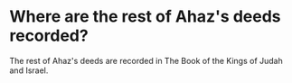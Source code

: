 # Where are the rest of Ahaz's deeds recorded?

The rest of Ahaz's deeds are recorded in The Book of the Kings of Judah and Israel. 